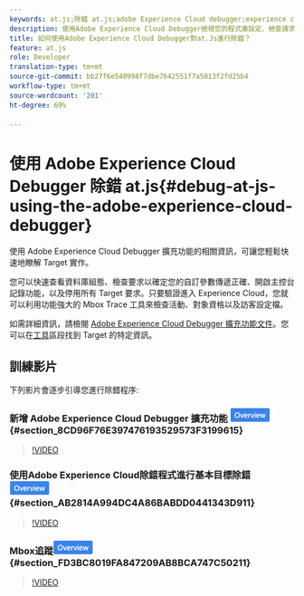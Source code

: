 ```yaml
---
keywords: at.js;除錯 at.js;adobe Experience Cloud debugger;experience cloud debugger;mbox trace;mbox 醒目提示
description: 使用Adobe Experience Cloud Debugger檢視您的程式庫設定、檢查請求、開啟主控台記錄、停用Target呼叫請求等。
title: 如何使用Adobe Experience Cloud Debugger對at.Js進行除錯？
feature: at.js
role: Developer
translation-type: tm+mt
source-git-commit: bb27f6e540998f7dbe7642551f7a5013f2fd25b4
workflow-type: tm+mt
source-wordcount: '201'
ht-degree: 69%

---
```



# 使用 Adobe Experience Cloud Debugger 除錯 at.js{#debug-at-js-using-the-adobe-experience-cloud-debugger}

使用 Adobe Experience Cloud Debugger 擴充功能的相關資訊，可讓您輕鬆快速地瞭解 Target 實作。

您可以快速查看資料庫組態、檢查要求以確定您的自訂參數傳遞正確、開啟主控台記錄功能，以及停用所有 Target 要求。只要驗證進入 Experience Cloud，您就可以利用功能強大的 Mbox Trace 工具來檢查活動、對象資格以及訪客設定檔。

如需詳細資訊，請檢閱 [Adobe Experience Cloud Debugger 擴充功能文件](https://experienceleague.adobe.com/docs/debugger/using/experience-cloud-debugger.html)。您可以在[工具](https://experienceleague.adobe.com/docs/debugger/using/tools.html)區段找到 Target 的特定資訊。

## 訓練影片

下列影片會逐步引導您進行除錯程序:

### 新增 Adobe Experience Cloud Debugger 擴充功能  ![概述徽章](/help/assets/overview.png) {#section_8CD96F76E397476193529573F3199615}

>[!VIDEO](https://video.tv.adobe.com/v/23114/)

### 使用Adobe Experience Cloud除錯程式進行基本目標除錯![概觀標章](/help/assets/overview.png) {#section_AB2814A994DC4A86BABDD0441343D911}

>[!VIDEO](https://video.tv.adobe.com/v/23115/)

### Mbox追蹤![概觀標章](/help/assets/overview.png) {#section_FD3BC8019FA847209AB8BCA747C50211}

>[!VIDEO](https://video.tv.adobe.com/v/23113/)
